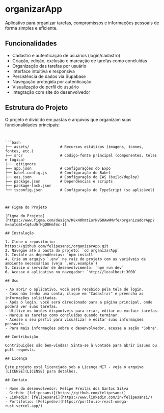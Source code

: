 # organizarApp

Aplicativo para organizar tarefas, compromissos e informações pessoais de forma simples e eficiente.


## Funcionalidades

- Cadastro e autenticação de usuários (login/cadastro)
- Criação, edição, exclusão e marcação de tarefas como concluídas
- Organização das tarefas por usuário
- Interface intuitiva e responsiva
- Persistência de dados via Supabase
- Navegação protegida por autenticação
- Visualização de perfil do usuário
- Integração com site do desenvolvedor

## Estrutura do Projeto

O projeto é dividido em pastas e arquivos que organizam suas funcionalidades principais:

```


```bash
├── assets/              # Recursos estáticos (imagens, ícones, fontes, etc.)
├── src/                 # Código-fonte principal (componentes, telas e lógica)
├── .gitignore
├── app.json             # Configurações do Expo
├── babel.config.js      # Configuração do Babel
├── eas.json             # Configuração do EAS (build/deploy)
├── package.json         # Dependências e scripts
├── package-lock.json
└── tsconfig.json        # Configuração do TypeScript (se aplicável)



## Figma do Projeto

[Figma do Projeto](https://www.figma.com/design/K8x40hmtEorNVGOAwWMvfe/organizadorApp?m=auto&t=tq4uUhrHgO8Hmfmc-1)

## Instalação

1. Clone o repositório: https://github.com/felipesansi/organizarApp.git
2. Navegue até a pasta do projeto: `cd organizarApp`
3. Instale as dependências: `npm install`
4. Crie um arquivo `.env` na raiz do projeto com as variáveis de ambiente necessárias (veja `.env.example`)
5. Inicie o servidor de desenvolvimento: `npm run dev`
6. Acesse o aplicativo no navegador: `http://localhost:3000`

## Uso

- Ao abrir o aplicativo, você será recebido pela tela de login.
- Caso não tenha uma conta, clique em "Cadastrar" e preencha as informações solicitadas.
- Após o login, você será direcionado para a página principal, onde poderá ver suas tarefas.
- Utilize os botões disponíveis para criar, editar ou excluir tarefas.
- Marque as tarefas como concluídas quando terminar.
- Acesse o seu perfil para visualizar e editar suas informações pessoais.
- Para mais informações sobre o desenvolvedor, acesse a seção "Sobre".

## Contribuição

Contribuições são bem-vindas! Sinta-se à vontade para abrir issues ou pull requests.

## Licença

Este projeto está licenciado sob a Licença MIT - veja o arquivo [LICENSE](LICENSE) para detalhes.

## Contato

- Nome do desenvolvedor: Felipe Freitas dos Santos Silva
- GitHub: [felipesansi](https://github.com/felipesansi)
- LinkedIn: [felipesansi](https://www.linkedin.com/in/felipesansi/)
- Portifolio: [Felipedev](https://portfolio-react-omega-rust.vercel.app/)

